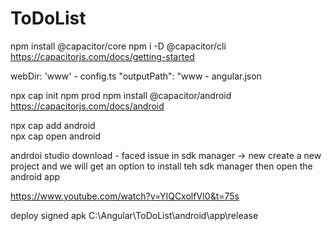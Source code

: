 # ToDoList

npm install @capacitor/core
npm i -D @capacitor/cli
https://capacitorjs.com/docs/getting-started


webDir: 'www' - config.ts
 "outputPath": "www - angular.json

npx cap init
npm prod
npm install @capacitor/android
https://capacitorjs.com/docs/android


npx cap add android  
npx cap open android

andrdoi studio download - faced issue in sdk manager -> new create a new project and we will get an option to install teh sdk manager then open the android app 


https://www.youtube.com/watch?v=YIQCxolfVI0&t=75s

deploy signed apk
C:\Angular\ToDoList\android\app\release
